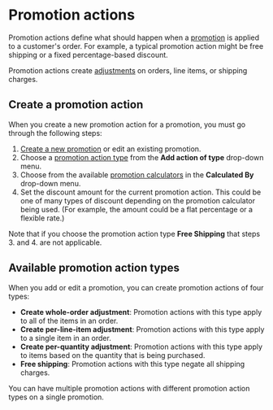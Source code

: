 # Promotion actions

Promotion actions define what should happen when a [promotion][promotions] is
applied to a customer's order. For example, a typical promotion action might be
free shipping or a fixed percentage-based discount.

Promotion actions create [adjustments][adjustments] on orders, line items, or
shipping charges.

[adjustments]: ../adjustments/overview.html
[promotions]: overview.html

## Create a promotion action

When you create a new promotion action for a promotion, you must go through the
following steps:

1. [Create a new promotion][create-a-new-promotion] or edit an existing
   promotion.
2. Choose a [promotion action type](#available-promotion-action-types) from the
   **Add action of type** drop-down menu.
3. Choose from the available [promotion calculators][promotion-calculators] in
   the **Calculated By** drop-down menu.
4. Set the discount amount for the current promotion action. This could be one
   of many types of discount depending on the promotion calculator being used.
   (For example, the amount could be a flat percentage or a flexible rate.)

Note that if you choose the promotion action type **Free Shipping** that steps
3. and 4. are not applicable.

[create-a-new-promotion]: overview.html#create-a-new-promotion
[promotion-calculators]: promotion-calculators.html

## Available promotion action types

When you add or edit a promotion, you can create promotion actions of four
types:

- **Create whole-order adjustment**: Promotion actions with this type apply to
  all of the items in an order.
- **Create per-line-item adjustment**: Promotion actions with this type apply to
  a single item in an order.
- **Create per-quantity adjustment**: Promotion actions with this type apply to
  items based on the quantity that is being purchased.
- **Free shipping**: Promotion actions with this type negate all shipping
  charges.

You can have multiple promotion actions with different promotion action types on
a single promotion.
